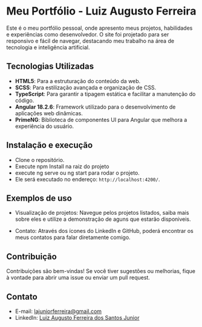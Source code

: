 # Meu Portfólio - Luiz Augusto Ferreira

Este é o meu portfólio pessoal, onde apresento meus projetos, habilidades e experiências como desenvolvedor. O site foi projetado para ser responsivo e fácil de navegar, destacando meu trabalho na área de tecnologia e inteligência artificial.

## Tecnologias Utilizadas

- **HTML5**: Para a estruturação do conteúdo da web.
- **SCSS**: Para estilização avançada e organização de CSS.
- **TypeScript**: Para garantir a tipagem estática e facilitar a manutenção do código.
- **Angular 18.2.6**: Framework utilizado para o desenvolvimento de aplicações web dinâmicas.
- **PrimeNG**: Biblioteca de componentes UI para Angular que melhora a experiência do usuário.

## Instalação e execução

- Clone o repositório.
- Execute npm Install na raiz do projeto
- execute ng serve ou ng start para rodar o projeto.
- Ele será executado no endereço: `http://localhost:4200/`.

## Exemplos de uso

- Visualização de projetos: Navegue pelos projetos listados, saiba mais sobre eles e utilize a demonstração de aguns que estarão disponiveis.

- Contato: Através dos ícones do LinkedIn e GitHub, poderá encontrar os meus contatos para falar diretamente comigo.

## Contribuição

Contribuições são bem-vindas! Se você tiver sugestões ou melhorias, fique à vontade para abrir uma issue ou enviar um pull request.

## Contato

- E-mail: lajuniorferreira@gmail.com
- LinkedIn: [Luiz Augusto Ferreira dos Santos Junior](https://www.linkedin.com/in/luiz-augustojunior/)
